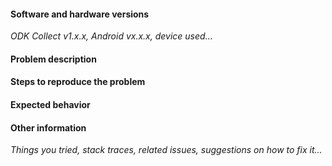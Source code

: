 <!-- 

Thank you for taking the time to report an ODK Collect issue!

This space is for submitting problems and feature requests. For general usage or form design questions, please email opendatakit@googlegroups.com or for ODK Collect source code questions, please email opendatakit-developers@googlegroups.com

Before filling this form, visit https://github.com/opendatakit/collect/issues?q=is%3Aissue and search to see whether your issue was already reported or fixed. If you find a match, comment on it or add a +1 rather than posting a new issue. If you find a problem you know how to fix, submit a pull request. 🎉

For all problem reports, please use the template below. Also include any relevant stack traces or error messages.

For feature requests, please include the problem description (what problem do you have that can't currently be solved?) and a proposed solution if you have one in mind (optional). You can delete the template. 

-->

#### Software and hardware versions 
_ODK Collect v1.x.x, Android vx.x.x, device used..._

#### Problem description

#### Steps to reproduce the problem

#### Expected behavior

#### Other information 
_Things you tried, stack traces, related issues, suggestions on how to fix it..._